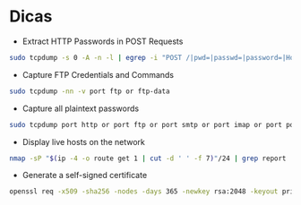 # Dicas

- Extract HTTP Passwords in POST Requests
```bash
sudo tcpdump -s 0 -A -n -l | egrep -i "POST /|pwd=|passwd=|password=|Host:"
```
- Capture FTP Credentials and Commands
```bash
sudo tcpdump -nn -v port ftp or ftp-data
```
- Capture all plaintext passwords
```bash
sudo tcpdump port http or port ftp or port smtp or port imap or port pop3 or port telnet -l -A | egrep -i -B5 'pass=|pwd=|log=|login=|user=|username=|pw=|passw=|passwd=|password=|pass:|user:|username:|password:|login:|pass |user '
```
- Display live hosts on the network
```bash
nmap -sP "$(ip -4 -o route get 1 | cut -d ' ' -f 7)"/24 | grep report | cut -d ' ' -f 5-
```
- Generate a self-signed certificate
```bash
openssl req -x509 -sha256 -nodes -days 365 -newkey rsa:2048 -keyout privateKey.key -out certificate.crt
```



